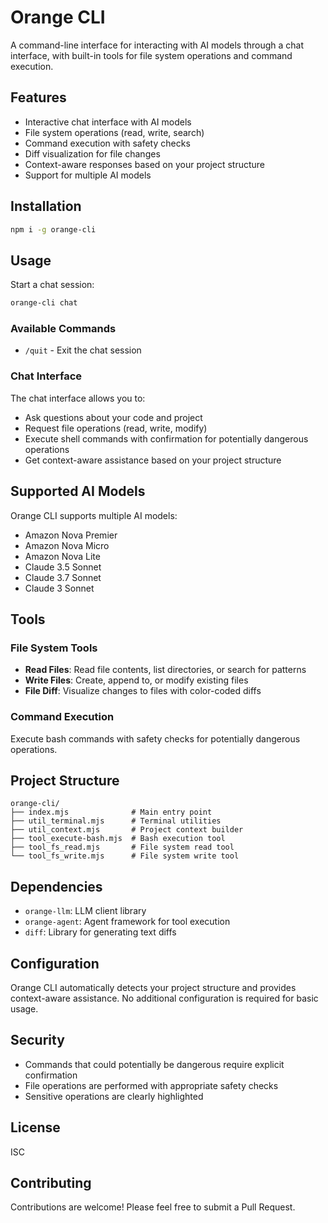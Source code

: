# Orange CLI

A command-line interface for interacting with AI models through a chat interface, with built-in tools for file system operations and command execution.

## Features

- Interactive chat interface with AI models
- File system operations (read, write, search)
- Command execution with safety checks
- Diff visualization for file changes
- Context-aware responses based on your project structure
- Support for multiple AI models

## Installation

```bash
npm i -g orange-cli
```

## Usage

Start a chat session:

```bash
orange-cli chat
```

### Available Commands

- `/quit` - Exit the chat session

### Chat Interface

The chat interface allows you to:
- Ask questions about your code and project
- Request file operations (read, write, modify)
- Execute shell commands with confirmation for potentially dangerous operations
- Get context-aware assistance based on your project structure

## Supported AI Models

Orange CLI supports multiple AI models:
- Amazon Nova Premier
- Amazon Nova Micro
- Amazon Nova Lite
- Claude 3.5 Sonnet
- Claude 3.7 Sonnet
- Claude 3 Sonnet

## Tools

### File System Tools

- **Read Files**: Read file contents, list directories, or search for patterns
- **Write Files**: Create, append to, or modify existing files
- **File Diff**: Visualize changes to files with color-coded diffs

### Command Execution

Execute bash commands with safety checks for potentially dangerous operations.

## Project Structure

```
orange-cli/
├── index.mjs              # Main entry point
├── util_terminal.mjs      # Terminal utilities
├── util_context.mjs       # Project context builder
├── tool_execute-bash.mjs  # Bash execution tool
├── tool_fs_read.mjs       # File system read tool
└── tool_fs_write.mjs      # File system write tool
```

## Dependencies

- `orange-llm`: LLM client library
- `orange-agent`: Agent framework for tool execution
- `diff`: Library for generating text diffs

## Configuration

Orange CLI automatically detects your project structure and provides context-aware assistance. No additional configuration is required for basic usage.

## Security

- Commands that could potentially be dangerous require explicit confirmation
- File operations are performed with appropriate safety checks
- Sensitive operations are clearly highlighted

## License

ISC

## Contributing

Contributions are welcome! Please feel free to submit a Pull Request.
